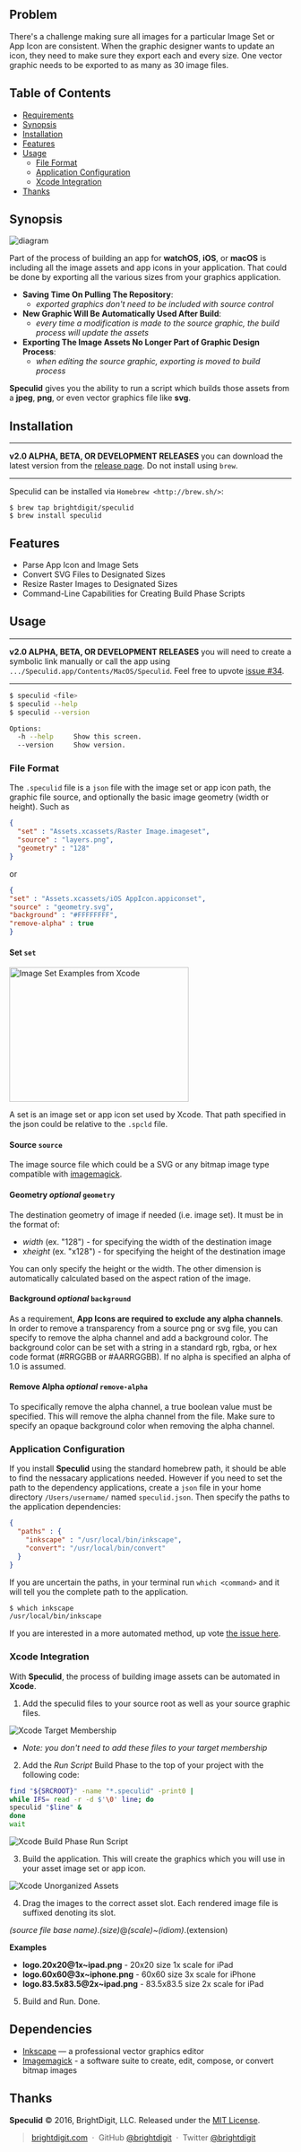 <!-- [![Twitter](https://img.shields.io/badge/Twitter-@BrightDigit-blue.svg?style=flat)](http://twitter.com/brightdigit)
[![Codecov](https://img.shields.io/codecov/c/github/brightdigit/speculid.svg?maxAge=2592000)](https://codecov.io/gh/brightdigit/speculid/branch)
[![Travis](https://img.shields.io/travis/brightdigit/speculid.svg)](https://travis-ci.org/brightdigit/speculid)
[![Beerpay](https://img.shields.io/beerpay/brightdigit/speculid.svg?maxAge=2592000)](https://beerpay.io/brightdigit/speculid)
[![Gitter](https://img.shields.io/gitter/room/speculid/Lobby.js.svg?maxAge=2592000)](https://gitter.im/speculid/Lobby) -->

## Problem

There's a challenge making sure all images for a particular Image Set or App Icon are consistent. When the graphic designer wants to update an icon, they need to make sure they export each and every size. One vector graphic needs to be exported to as many as 30 image files.

<!-- START doctoc generated TOC please keep comment here to allow auto update -->
<!-- DON'T EDIT THIS SECTION, INSTEAD RE-RUN doctoc TO UPDATE -->
## Table of Contents

- [Requirements](#requirements)
- [Synopsis](#synopsis)
- [Installation](#installation)
- [Features](#features)
- [Usage](#usage)
  - [File Format](#file-format)
  - [Application Configuration](#application-configuration)
  - [Xcode Integration](#xcode-integration)
- [Thanks](#thanks)

<!-- END doctoc generated TOC please keep comment here to allow auto update -->

## Synopsis

![diagram](https://raw.githubusercontent.com/brightdigit/speculid/master/assets/images/Diagram.png)

Part of the process of building an app for **watchOS**, **iOS**, or **macOS** is including all the image assets and app icons in your application. That could be done by exporting all the various sizes from your graphics application. 

* **Saving Time On Pulling The Repository**: 
  * *exported graphics don't need to be included with source control*
* **New Graphic Will Be Automatically Used After Build**: 
  * *every time a modification is made to the source graphic, the build process will update the assets*
* **Exporting The Image Assets No Longer Part of Graphic Design Process**: 
  * *when editing the source graphic, exporting is moved to build process*

**Speculid** gives you the ability to run a script which builds those assets from a **jpeg**, **png**, or even vector graphics file like **svg**.

## Installation

***
**v2.0 ALPHA, BETA, OR DEVELOPMENT RELEASES** you can download the latest version from the [release page](../../releases).
Do not install using `brew`.
***

Speculid can be installed via `Homebrew <http://brew.sh/>`:

    $ brew tap brightdigit/speculid
    $ brew install speculid

## Features

* Parse App Icon and Image Sets
* Convert SVG Files to Designated Sizes
* Resize Raster Images to Designated Sizes
* Command-Line Capabilities for Creating Build Phase Scripts
    
## Usage

***
**v2.0 ALPHA, BETA, OR DEVELOPMENT RELEASES** you will need to create a symbolic link manually or call the app using `.../Speculid.app/Contents/MacOS/Speculid`.
Feel free to upvote [issue #34](../../issues/34).
***

```bash
$ speculid <file>
$ speculid --help
$ speculid --version

Options:
  -h --help     Show this screen.
  --version     Show version.
```

### File Format

The `.speculid` file is a `json` file with the image set or app icon path, the graphic file source, and optionally the basic image geometry (width or height). Such as

```json
{
  "set" : "Assets.xcassets/Raster Image.imageset",
  "source" : "layers.png",
  "geometry" : "128"
}
```
or
```json
{
"set" : "Assets.xcassets/iOS AppIcon.appiconset",
"source" : "geometry.svg",
"background" : "#FFFFFFFF",
"remove-alpha" : true
}
```

#### Set `set`

<img src="https://raw.githubusercontent.com/brightdigit/speculid/master/assets/images/SetExample.png" width="320" height="240" alt="Image Set Examples from Xcode">

A set is an image set or app icon set used by Xcode. That path specified in the json could be relative to the `.spcld` file.

#### Source `source`

The image source file which could be a SVG or any bitmap image type compatible with [imagemagick](http://www.imagemagick.org).

#### Geometry *optional* `geometry`

The destination geometry of image if needed (i.e. image set). It must be in the format of:

* *width* (ex. "128") - for specifying the width of the destination image
* x*height* (ex. "x128") - for specifying the height of the destination image

You can only specify the height or the width. The other dimension is automatically calculated based on the aspect ration of the image.

#### Background *optional* `background`

As a requirement, **App Icons are required to exclude any alpha channels**. In order to remove a transparency from a source png or svg file, you can specify to remove the alpha channel and add a background color. The background color can be set with a string in a standard rgb, rgba, or hex code format (#RRGGBB or #AARRGGBB). If no alpha is specified an alpha of 1.0 is assumed.

#### Remove Alpha *optional*  `remove-alpha`

To specifically remove the alpha channel, a true boolean value must be specified. This will remove the alpha channel from the file. Make sure to specify an opaque background color when removing the alpha channel.

### Application Configuration

If you install **Speculid** using the standard homebrew path, it should be able to find the nessacary applications needed. However if you need to set the path to the dependency applications, create a `json` file in your home directory `/Users/username/` named `speculid.json`. Then specify the paths to the application dependencies:

```json
{
  "paths" : {
    "inkscape" : "/usr/local/bin/inkscape",
    "convert": "/usr/local/bin/convert"
  }
}
```

If you are uncertain the paths, in your terminal run `which <command>` and it will tell you the complete path to the application.

```bash
$ which inkscape
/usr/local/bin/inkscape
```

If you are interested in a more automated method, up vote [the issue here](https://github.com/brightdigit/speculid/issues/8).

### Xcode Integration

With **Speculid**, the process of building image assets can be automated in **Xcode**.

1. Add the speculid files to your source root as well as your source graphic files. 

![Xcode Target Membership](https://raw.githubusercontent.com/brightdigit/speculid/master/assets/images/XcodeTargetMembership.png)

  * *Note: you don't need to add these files to your target membership*

2. Add the *Run Script* Build Phase to the top of your project with the following code:

  ```bash
  find "${SRCROOT}" -name "*.speculid" -print0 |
  while IFS= read -r -d $'\0' line; do
  speculid "$line" &
  done
  wait
  ```
![Xcode Build Phase Run Script](https://raw.githubusercontent.com/brightdigit/speculid/master/assets/images/XcodeBuildPhaseRunScript.png)

3. Build the application. This will create the graphics which you will use in your asset image set or app icon.

![Xcode Unorganized Assets](https://raw.githubusercontent.com/brightdigit/speculid/master/assets/images/XcodeUnorganizedAssets.png)

4. Drag the images to the correct asset slot. Each rendered image file is suffixed denoting its slot.

  *(source file base name)*.*(size)*@*(scale)*~*(idiom)*.(extension)

  **Examples**

  * **logo.20x20@1x~ipad.png** - 20x20 size 1x scale for iPad
  * **logo.60x60@3x~iphone.png** - 60x60 size 3x scale for iPhone
  * **logo.83.5x83.5@2x~ipad.png** - 83.5x83.5 size 2x scale for iPad

5. Build and Run. Done.

<!--
## Tutorial

### Importing a SVG File as an App Icon

#### 1. Export the Grpahic File (SVG, JPEG, PNG, etc...)

From your graphics application, export your source graphic to whichever format you choose. If you are exporting a **Raster Image** *(jpeg, png, etc...)*, use the highest resolution possible. 



#### 2. Create a `.speculid` File

#### 3. Add a Run Script Phase to Xcode and Build

#### 4. Drag Each File to the Correct Image

#### 5. Build and Run
-->
## Dependencies

* [Inkscape](https://inkscape.org) — a professional vector graphics editor
* [Imagemagick](http://www.imagemagick.org) - a software suite to create, edit, compose, or convert bitmap images

## Thanks

**Speculid** © 2016, BrightDigit, LLC. Released under the [MIT License].<br>

> [brightdigit.com](http://brightdigit.com) &nbsp;&middot;&nbsp;
> GitHub [@brightdigit](https://github.com/brightdigit) &nbsp;&middot;&nbsp;
> Twitter [@brightdigit](https://twitter.com/brightdigit)

[MIT License]: http://mit-license.org/
